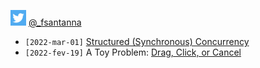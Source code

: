 ![Twitter](twitter.png) [@_fsantanna](https://twitter.com/_fsantanna)

- `[2022-mar-01]` [Structured (Synchronous) Concurrency](structured-concurrency.md)
- `[2022-fev-19]` A Toy Problem: [Drag, Click, or Cancel](click-drag-cancel.md)
